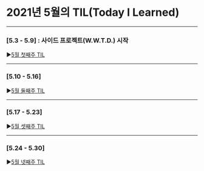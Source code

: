 # 2021년 5월의 TIL(Today I Learned)


---------------------------------------
### [5.3 - 5.9] : 사이드 프로젝트(W.W.T.D.) 시작

▶[5월 첫째주 TIL](https://github.com/stitchy11/TIL/blob/eunbin/2021_May_1st_week.md)

---------------------------------------
### [5.10 - 5.16]

▶[5월 둘째주 TIL](https://github.com/stitchy11/TIL/blob/eunbin/2021_May_2nd_week.md)

---------------------------------------
### [5.17 - 5.23]

▶[5월 셋째주 TIL](https://github.com/stitchy11/TIL/blob/eunbin/2021_May_3th_week.md)

---------------------------------------
### [5.24 - 5.30]

▶[5월 넷째주 TIL](https://github.com/stitchy11/TIL/blob/eunbin/2021_May_4th_week.md)
